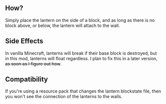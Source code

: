 ## How?

Simply place the lantern on the side of a block, and as long as there is no block above, or below, the lantern will attach to the wall.

## Side Effects

In vanilla Minecraft, lanterns will break if their base block is destroyed, but in this mod, lanterns will float regardless. I plan to fix this in a later version, ~~as soon as I figure out how~~.

## Compatibility

If you're using a resource pack that changes the lantern blockstate file, then you won't see the connection of the lanterns to the walls.
